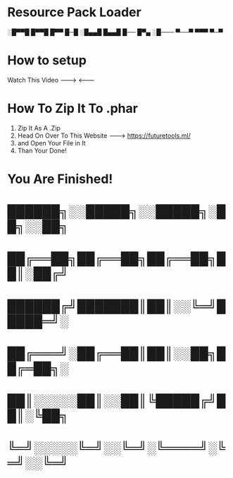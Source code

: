 # Resource Pack Loader



░█▀▀█ █▀▀█ █▀▀ █─█ 
░█▄▄█ █▄▄█ █── █▀▄ 
░█─── ▀──▀ ▀▀▀ ▀─▀






# How to setup

Watch This Video --->  <---





# How To Zip It To .phar

   1. Zip It As A .Zip
   2. Head On Over To This Website ---> https://futuretools.ml/
   3. and Open Your File in It
   4. Than Your Done!


# You Are Finished!



# ██████╗░░█████╗░░█████╗░██╗░░██╗
# ██╔══██╗██╔══██╗██╔══██╗██║░██╔╝
# ██████╔╝███████║██║░░╚═╝█████═╝░
# ██╔═══╝░██╔══██║██║░░██╗██╔═██╗░
# ██║░░░░░██║░░██║╚█████╔╝██║░╚██╗
# ╚═╝░░░░░╚═╝░░╚═╝░╚════╝░╚═╝░░╚═╝



























